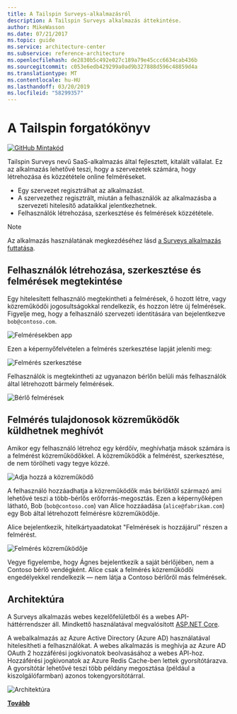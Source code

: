 ```yaml
---
title: A Tailspin Surveys-alkalmazásról
description: A Tailspin Surveys alkalmazás áttekintése.
author: MikeWasson
ms.date: 07/21/2017
ms.topic: guide
ms.service: architecture-center
ms.subservice: reference-architecture
ms.openlocfilehash: de2830b5c492e027c189a79e45ccc6634cab436b
ms.sourcegitcommit: c053e6edb429299a0ad9b327888d596c48859d4a
ms.translationtype: MT
ms.contentlocale: hu-HU
ms.lasthandoff: 03/20/2019
ms.locfileid: "58299357"
---
```

# <a name="the-tailspin-scenario"></a>A Tailspin forgatókönyv

[![GitHub](../_images/github.png) Mintakód][sample application]

Tailspin Surveys nevű SaaS-alkalmazás által fejlesztett, kitalált vállalat. Ez az alkalmazás lehetővé teszi, hogy a szervezetek számára, hogy létrehozása és közzététele online felméréseket.

* Egy szervezet regisztrálhat az alkalmazást.
* A szervezethez regisztrált, miután a felhasználók az alkalmazásba a szervezeti hitelesítő adataikkal jelentkezhetnek.
* Felhasználók létrehozása, szerkesztése és felmérések közzététele.

> [!NOTE]
> Az alkalmazás használatának megkezdéséhez lásd [a Surveys alkalmazás futtatása].

## <a name="users-can-create-edit-and-view-surveys"></a>Felhasználók létrehozása, szerkesztése és felmérések megtekintése

Egy hitelesített felhasználó megtekintheti a felmérések, ő hozott létre, vagy közreműködői jogosultságokkal rendelkezik, és hozzon létre új felmérések. Figyelje meg, hogy a felhasználó szervezeti identitására van bejelentkezve `bob@contoso.com`.

![Felmérésekben app](./images/surveys-screenshot.png)

Ezen a képernyőfelvételen a felmérés szerkesztése lapját jeleníti meg:

![Felmérés szerkesztése](./images/edit-survey.png)

Felhasználók is megtekintheti az ugyanazon bérlőn belüli más felhasználók által létrehozott bármely felmérések.

![Bérlő felmérések](./images/tenant-surveys.png)

## <a name="survey-owners-can-invite-contributors"></a>Felmérés tulajdonosok közreműködők küldhetnek meghívót

Amikor egy felhasználó létrehoz egy kérdőív, meghívhatja mások számára is a felmérést közreműködőkkel. A közreműködők a felmérést, szerkesztése, de nem törölheti vagy tegye közzé.

![Adja hozzá a közreműködő](./images/add-contributor.png)

A felhasználó hozzáadhatja a közreműködők más bérlőktől származó ami lehetővé teszi a több-bérlős erőforrás-megosztás. Ezen a képernyőképen látható, Bob (`bob@contoso.com`) van Alice hozzáadása (`alice@fabrikam.com`) egy Bob által létrehozott felmérésre közreműködője.

Alice bejelentkezik, hitelkártyaadatokat "Felmérések is hozzájárul" részen a felmérést.

![Felmérés közreműködője](./images/contributor.png)

Vegye figyelembe, hogy Ágnes bejelentkezik a saját bérlőjében, nem a Contoso bérlő vendégként. Alice csak a felmérés közreműködői engedélyekkel rendelkezik &mdash; nem látja a Contoso bérlőről más felmérések.

## <a name="architecture"></a>Architektúra

A Surveys alkalmazás webes kezelőfelületből és a webes API-háttérrendszer áll. Mindkettő használatával megvalósított [ASP.NET Core].

A webalkalmazás az Azure Active Directory (Azure AD) használatával hitelesítheti a felhasználókat. A webes alkalmazás is meghívja az Azure AD OAuth 2 hozzáférési jogkivonatok beolvasásához a webes API-hoz. Hozzáférési jogkivonatok az Azure Redis Cache-ben lettek gyorsítótárazva. A gyorsítótár lehetővé teszi több példány megosztása (például a kiszolgálófarmban) azonos tokengyorsítótárral.

![Architektúra](./images/architecture.png)

[**Tovább**][authentication]

<!-- links -->

[authentication]: authenticate.md

[A Surveys alkalmazás futtatása]: ./run-the-app.md
[ASP.NET Core]: /aspnet/core
[sample application]: https://github.com/mspnp/multitenant-saas-guidance
